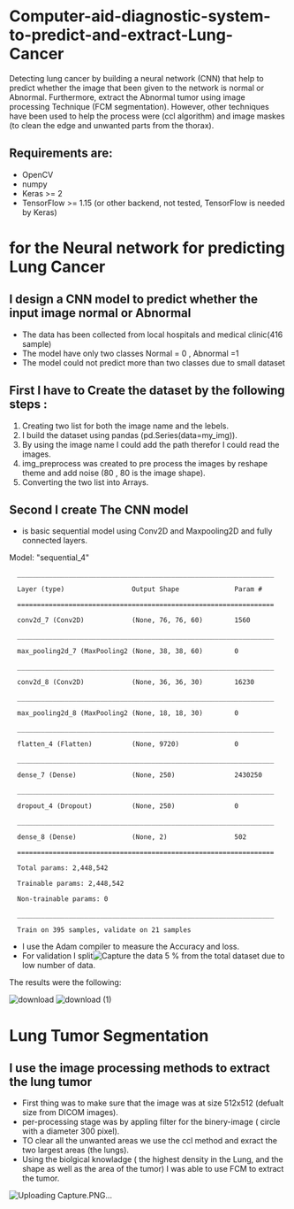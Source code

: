 # Computer-aid-diagnostic-system-to-predict-and-extract-Lung-Cancer
Detecting lung cancer by building a neural network (CNN) that help to predict whether the image that been given to the network is normal or Abnormal.
Furthermore, extract the Abnormal tumor using image processing Technique (FCM segmentation).
However, other techniques have been used to help the process were (ccl algorithm) and image maskes (to clean the edge and unwanted parts from the thorax).

## Requirements are:

- OpenCV
- numpy
- Keras >= 2
- TensorFlow >= 1.15 (or other backend, not tested, TensorFlow is needed by Keras)


# for the Neural network for predicting Lung Cancer
## I design a CNN model to predict whether the input image normal or Abnormal
- The data has been collected from local hospitals and medical clinic(416 sample)
- The model have only two classes Normal = 0 , Abnormal =1
- The model could not predict more than two classes due to small dataset
## First I have to Create the dataset by the following steps :
1. Creating two list for both the image name and the lebels.
2. I build the dataset using pandas (pd.Series(data=my_img)).
3. By using the image name I could add the path therefor I could read the images.
4. img_preprocess was created to pre process the images by reshape theme and add noise (80 , 80 is the image shape).
5. Converting the two list into Arrays.

## Second I create The CNN model   
- is basic sequential model using Conv2D and Maxpooling2D and fully connected layers.

Model: \"sequential_4\"

      _________________________________________________________________
      
      Layer (type)                 Output Shape              Param #   
      
      =================================================================
      
      conv2d_7 (Conv2D)            (None, 76, 76, 60)        1560    
      
      _________________________________________________________________
      
      max_pooling2d_7 (MaxPooling2 (None, 38, 38, 60)        0        
      
      _________________________________________________________________
      
      conv2d_8 (Conv2D)            (None, 36, 36, 30)        16230  
      
      _________________________________________________________________
      
      max_pooling2d_8 (MaxPooling2 (None, 18, 18, 30)        0       
      
      _________________________________________________________________
      
      flatten_4 (Flatten)          (None, 9720)              0   
      
      _________________________________________________________________
      
      dense_7 (Dense)              (None, 250)               2430250 
      
      _________________________________________________________________
      
      dropout_4 (Dropout)          (None, 250)               0    
      
      _________________________________________________________________
      
      dense_8 (Dense)              (None, 2)                 502  
      
      =================================================================
      
      Total params: 2,448,542
      
      Trainable params: 2,448,542
      
      Non-trainable params: 0
      
      _________________________________________________________________
      
      Train on 395 samples, validate on 21 samples
      

- I use the Adam compiler to measure the Accuracy and loss.
- For validation I split![Capture](https://user-images.githubusercontent.com/93203143/182352751-504b60ec-e7fc-4c7e-9c72-768545ffd332.PNG)
 the data 5 % from the total dataset due to low number of data.

The results were the following:

![download](https://user-images.githubusercontent.com/93203143/182347174-c5153ed3-82a4-430a-a74d-f95a491ad653.png)
![download (1)](https://user-images.githubusercontent.com/93203143/182347192-7e9e04dd-3c3a-4eb5-86cc-d19de38131f8.png)

# Lung Tumor Segmentation

## I use the image processing methods to extract the lung tumor
- First thing was to make sure that the image was at size 512x512 (defualt size from DICOM images).
- per-processing stage was by appling filter for the binery-image ( circle with a diameter 300 pixel).
- TO clear all the unwanted areas we use the ccl method and exract the two largest areas (the lungs).
- Using the biolgical knowladge ( the highest density in the Lung, and the shape as well as the area of the tumor) I was able to use FCM to extract the tumor.

![Uploading Capture.PNG…]()
